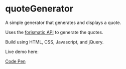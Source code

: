 # quoteGenerator
A simple generator that generates and displays a quote.

Uses the [forismatic API](http://forismatic.com/en/api/) to generate the quotes.

Build using HTML, CSS, Javascript, and jQuery.

Live demo here:

[Code Pen](http://codepen.io/MCatha/full/GNMMWr/)
